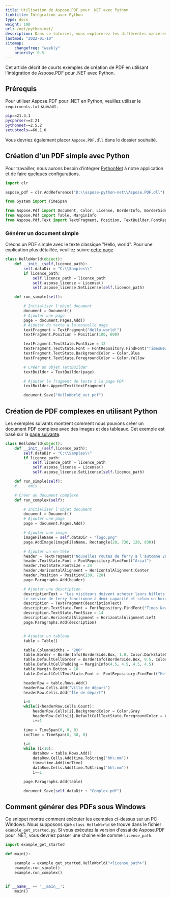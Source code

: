 ```yaml
---
title: Utilisation de Aspose.PDF pour .NET avec Python
linktitle: Intégration avec Python
type: docs
weight: 100
url: /net/python-net/
description: Dans ce tutoriel, vous explorerez les différentes manières de créer et de modifier des fichiers PDF en Python.
lastmod: "2022-01-10"
sitemap:
    changefreq: "weekly"
    priority: 0.5
---
```


Cet article décrit de courts exemples de création de PDF en utilisant l'intégration de Aspose.PDF pour .NET avec Python.

## Prérequis

Pour utiliser Aspose.PDF pour .NET en Python, veuillez utiliser le `requirments.txt` suivant :

```bash
pip==21.3.1
pycparser==2.21
pythonnet==2.5.2
setuptools==60.1.0
```

Vous devriez également placer `Aspose.PDF.dll` dans le dossier souhaité.

## Création d'un PDF simple avec Python

Pour travailler, nous aurons besoin d'intégrer [PythonNet](https://github.com/pythonnet/pythonnet) à notre application et de faire quelques configurations.

```python
import clr

aspose_pdf = clr.AddReference("D:\\aspose-python-net\\Aspose.PDF.dll")

from System import TimeSpan

from Aspose.Pdf import Document, Color, License, BorderInfo, BorderSide, Rectangle, HorizontalAlignment
from Aspose.Pdf import Table, MarginInfo
from Aspose.Pdf.Text import TextFragment, Position, TextBuilder,FontRepository
```
### Générer un document simple

Créons un PDF simple avec le texte classique "Hello, world". Pour une explication plus détaillée, veuillez suivre [cette page](https://docs.aspose.com/pdf/net/hello-world-example/)

```python
class HelloWorld(object):
    def __init__(self,licence_path):
        self.dataDir = "C:\\Samples\\"
        if licence_path:
            self.licence_path = licence_path
            self.aspose_license = License()
            self.aspose_license.SetLicense(self.licence_path)

    def run_simple(self):

        # Initialiser l'objet document
        document = Document()
        # Ajouter une page
        page = document.Pages.Add()
        # Ajouter du texte à la nouvelle page
        textFragment = TextFragment("Hello,world!")
        textFragment.Position = Position(100, 600)

        textFragment.TextState.FontSize = 12
        textFragment.TextState.Font = FontRepository.FindFont("TimesNewRoman")
        textFragment.TextState.BackgroundColor = Color.Blue
        textFragment.TextState.ForegroundColor = Color.Yellow

        # Créer un objet TextBuilder
        textBuilder = TextBuilder(page)

        # Ajouter le fragment de texte à la page PDF
        textBuilder.AppendText(textFragment)

        document.Save("HelloWorld_out.pdf")
```
## Création de PDF complexes en utilisant Python

Les exemples suivants montrent comment nous pouvons créer un document PDF complexe avec des images et des tableaux. Cet exemple est basé sur la [page suivante](https://docs.aspose.com/pdf/net/complex-pdf-example/).

```python
class HelloWorld(object):
    def __init__(self,licence_path):
        self.dataDir = "C:\\Samples\\"
        if licence_path:
            self.licence_path = licence_path
            self.aspose_license = License()
            self.aspose_license.SetLicense(self.licence_path)

    def run_simple(self):
    # ... omis ...

    # Créer un document complexe
    def run_complex(self):

        # Initialiser l'objet document
        document = Document()
        # Ajouter une page
        page = document.Pages.Add()

        # Ajouter une image
        imageFileName = self.dataDir + "logo.png"
        page.AddImage(imageFileName, Rectangle(20, 730, 120, 830))

        # Ajouter un en-tête
        header = TextFragment("Nouvelles routes de ferry à l'automne 2020")
        header.TextState.Font = FontRepository.FindFont("Arial")
        header.TextState.FontSize = 24
        header.HorizontalAlignment = HorizontalAlignment.Center
        header.Position = Position(130, 720)
        page.Paragraphs.Add(header)

        # Ajouter une description
        descriptionText = "Les visiteurs doivent acheter leurs billets en ligne et les billets sont limités à 5 000 par jour. \
        Le service de ferry fonctionne à demi-capacité et selon un horaire réduit. Attendez-vous à des files d'attente."
        description = TextFragment(descriptionText)
        description.TextState.Font = FontRepository.FindFont("Times New Roman")
        description.TextState.FontSize = 14
        description.HorizontalAlignment = HorizontalAlignment.Left
        page.Paragraphs.Add(description)


        # Ajouter un tableau
        table = Table()

        table.ColumnWidths = "200"
        table.Border = BorderInfo(BorderSide.Box, 1.0, Color.DarkSlateGray)
        table.DefaultCellBorder = BorderInfo(BorderSide.Box, 0.5, Color.Black)
        table.DefaultCellPadding = MarginInfo(4.5, 4.5, 4.5, 4.5)
        table.Margin.Bottom = 10
        table.DefaultCellTextState.Font =  FontRepository.FindFont("Helvetica")

        headerRow = table.Rows.Add()
        headerRow.Cells.Add("Ville de départ")
        headerRow.Cells.Add("Île de départ")

        i=0
        while(i<headerRow.Cells.Count):
            headerRow.Cells[i].BackgroundColor = Color.Gray
            headerRow.Cells[i].DefaultCellTextState.ForegroundColor = Color.WhiteSmoke
            i+=1

        time = TimeSpan(6, 0, 0)
        incTime = TimeSpan(0, 30, 0)

        i=0
        while (i<10):
            dataRow = table.Rows.Add()
            dataRow.Cells.Add(time.ToString("hh\:mm"))
            time=time.Add(incTime)
            dataRow.Cells.Add(time.ToString("hh\:mm"))
            i+=1

        page.Paragraphs.Add(table)

        document.Save(self.dataDir + "Complex.pdf")
```
## Comment générer des PDFs sous Windows

Ce snippet montre comment exécuter les exemples ci-dessus sur un PC Windows. Nous supposons que `class HelloWorld` se trouve dans le fichier `example_get_started.py`.
Si vous exécutez la version d'essai de Aspose.PDF pour .NET, vous devriez passer une chaîne vide comme `license_path`.

```python
import example_get_started

def main():

    example = example_get_started.HelloWorld("<license_path>")
    example.run_simple()
    example.run_complex()


if __name__ == '__main__':
    main()
```
